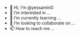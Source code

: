 - 👋 Hi, I’m @yessaminD
- 👀 I’m interested in ...
- 🌱 I’m currently learning ...
- 💞️ I’m looking to collaborate on ...
- 📫 How to reach me ...

<!---
yessaminD/yessaminD is a ✨ special ✨ repository because its `README.md` (this file) appears on your GitHub profile.
You can click the Preview link to take a look at your changes.
--->
